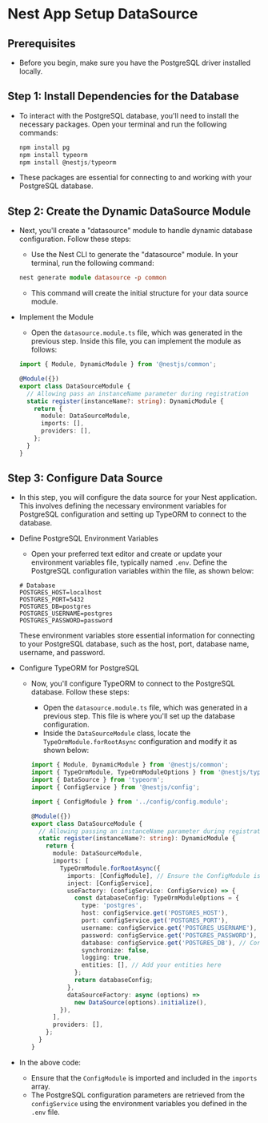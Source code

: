 # Nest App Setup DataSource

## Prerequisites

- Before you begin, make sure you have the PostgreSQL driver installed locally.

## Step 1: Install Dependencies for the Database

- To interact with the PostgreSQL database, you'll need to install the necessary packages. Open your terminal and run the following commands:

  ```ts
  npm install pg
  npm install typeorm
  npm install @nestjs/typeorm
  ```

- These packages are essential for connecting to and working with your PostgreSQL database.

## Step 2: Create the Dynamic DataSource Module

- Next, you'll create a "datasource" module to handle dynamic database configuration. Follow these steps:

  - Use the Nest CLI to generate the "datasource" module. In your terminal, run the following command:

  ```ts
  nest generate module datasource -p common
  ```

  - This command will create the initial structure for your data source module.

- Implement the Module

  - Open the `datasource.module.ts` file, which was generated in the previous step. Inside this file, you can implement the module as follows:

  ```ts
  import { Module, DynamicModule } from '@nestjs/common';

  @Module({})
  export class DataSourceModule {
    // Allowing pass an instanceName parameter during registration
    static register(instanceName?: string): DynamicModule {
      return {
        module: DataSourceModule,
        imports: [],
        providers: [],
      };
    }
  }
  ```

## Step 3: Configure Data Source

- In this step, you will configure the data source for your Nest application. This involves defining the necessary environment variables for PostgreSQL configuration and setting up TypeORM to connect to the database.

- Define PostgreSQL Environment Variables

  - Open your preferred text editor and create or update your environment variables file, typically named `.env`. Define the PostgreSQL configuration variables within the file, as shown below:

  ```env
  # Database
  POSTGRES_HOST=localhost
  POSTGRES_PORT=5432
  POSTGRES_DB=postgres
  POSTGRES_USERNAME=postgres
  POSTGRES_PASSWORD=password
  ```

  These environment variables store essential information for connecting to your PostgreSQL database, such as the host, port, database name, username, and password.

- Configure TypeORM for PostgreSQL

  - Now, you'll configure TypeORM to connect to the PostgreSQL database. Follow these steps:

    - Open the `datasource.module.ts` file, which was generated in a previous step. This file is where you'll set up the database configuration.
    - Inside the `DataSourceModule` class, locate the `TypeOrmModule.forRootAsync` configuration and modify it as shown below:

    ```ts
    import { Module, DynamicModule } from '@nestjs/common';
    import { TypeOrmModule, TypeOrmModuleOptions } from '@nestjs/typeorm';
    import { DataSource } from 'typeorm';
    import { ConfigService } from '@nestjs/config';

    import { ConfigModule } from '../config/config.module';

    @Module({})
    export class DataSourceModule {
      // Allowing passing an instanceName parameter during registration
      static register(instanceName?: string): DynamicModule {
        return {
          module: DataSourceModule,
          imports: [
            TypeOrmModule.forRootAsync({
              imports: [ConfigModule], // Ensure the ConfigModule is imported
              inject: [ConfigService],
              useFactory: (configService: ConfigService) => {
                const databaseConfig: TypeOrmModuleOptions = {
                  type: 'postgres',
                  host: configService.get('POSTGRES_HOST'),
                  port: configService.get('POSTGRES_PORT'),
                  username: configService.get('POSTGRES_USERNAME'),
                  password: configService.get('POSTGRES_PASSWORD'),
                  database: configService.get('POSTGRES_DB'), // Corrected variable name
                  synchronize: false,
                  logging: true,
                  entities: [], // Add your entities here
                };
                return databaseConfig;
              },
              dataSourceFactory: async (options) =>
                new DataSource(options).initialize(),
            }),
          ],
          providers: [],
        };
      }
    }
    ```

- In the above code:
  - Ensure that the `ConfigModule` is imported and included in the `imports` array.
  - The PostgreSQL configuration parameters are retrieved from the `configService` using the environment variables you defined in the `.env` file.
